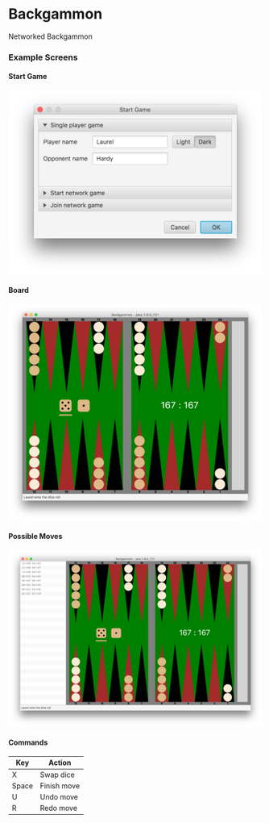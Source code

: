 # Backgammon
Networked Backgammon

### Example Screens
#### Start Game
![Select game type](resources/start.png?raw=true "Select game type")
#### Board
![Initial board](resources/board1.png?raw=true "Initial board")
#### Possible Moves
![Board with moves](resources/board2.png?raw=true "Board with moves")
#### Commands
|Key             |Action                                 |
|----------------|---------------------------------------|
|X               | Swap dice                             |
|Space           | Finish move                           |
|U               | Undo move                             |
|R               | Redo move                             |